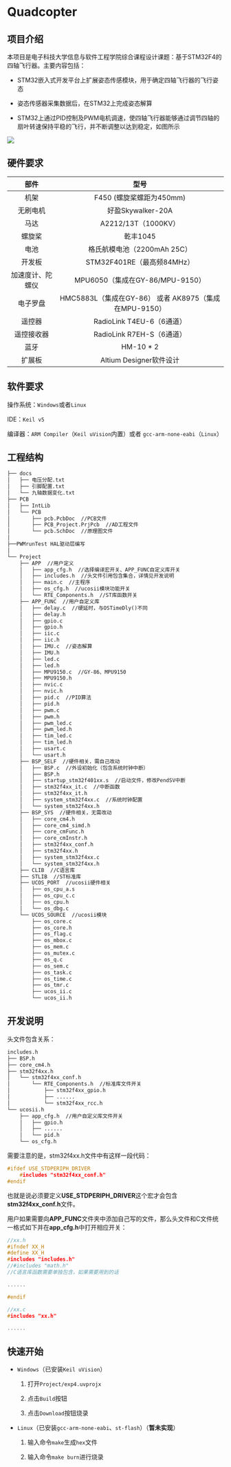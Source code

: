 # Quadcopter
## 项目介绍
本项目是电子科技大学信息与软件工程学院综合课程设计课题：基于STM32F4的四轴飞行器。主要内容包括：

* STM32嵌入式开发平台上扩展姿态传感模块，用于确定四轴飞行器的飞行姿态

* 姿态传感器采集数据后，在STM32上完成姿态解算

* STM32上通过PID控制及PWM电机调速，使四轴飞行器能够通过调节四轴的扇叶转速保持平稳的飞行，并不断调整以达到稳定，如图所示

![ ](https://i.loli.net/2019/07/22/5d359b246f42576211.png)

## 硬件要求

| 部件           | 型号                       |
| :----------------: | :----------------------------: |
| 机架           | F450 (螺旋桨螺距为450mm) |
| 无刷电机     | 好盈Skywalker-20A          |
| 马达           | A2212/13T（1000KV）        |
| 螺旋桨        | 乾丰1045                   |
| 电池           | 格氏航模电池（2200mAh 25C） |
| 开发板        | STM32F401RE（最高频84MHz） |
| 加速度计、陀螺仪 | MPU6050（集成在GY-86/MPU-9150） |
| 电子罗盘     | HMC5883L（集成在GY-86） 或者 AK8975（集成在MPU-9150） |
| 遥控器        | RadioLink T4EU-6（6通道） |
| 遥控接收器  | RadioLink R7EH-S（6通道） |
| 蓝牙           | HM-10 * 2                    |
| 扩展板       | Altium Designer软件设计  |

## 软件要求

操作系统：`Windows`或者`Linux`

IDE：`Keil v5`

编译器：`ARM Compiler`（`Keil uVision`内置）或者 `gcc-arm-none-eabi`（`Linux`）

## 工程结构

```txt
├── docs
│   ├── 电压分配.txt
│   ├── 引脚配置.txt
│   └── 九轴数据变化.txt
├── PCB
│   ├── IntLib
│   └── PCB
│       ├── pcb.PcbDoc  //PCB文件
│       ├── PCB_Project.PrjPcb  //AD工程文件
│       └── pcb.SchDoc  //原理图文件
│
├──PWMrunTest HAL驱动层编写
│
└── Project
    ├── APP  //用户定义
    │   ├── app_cfg.h  //选择编译宏开关、APP_FUNC自定义库开关
    │   ├── includes.h  //头文件引用包含集合，详情见开发说明
    │   ├── main.c  //主程序
    │   ├── os_cfg.h  //ucosii模块功能开关
    │   └── RTE_Components.h  //ST库函数开关
    ├── APP_FUNC  //用户自定义库
    │   ├── delay.c  //硬延时，与OSTimeDly()不同
    │   ├── delay.h
    │   ├── gpio.c
    │   ├── gpio.h
    │   ├── iic.c
    │   ├── iic.h
    │   ├── IMU.c  //姿态解算
    │   ├── IMU.h
    │   ├── led.c
    │   ├── led.h
    │   ├── MPU9150.c  //GY-86、MPU9150
    │   ├── MPU9150.h
    │   ├── nvic.c
    │   ├── nvic.h
    │   ├── pid.c  //PID算法
    │   ├── pid.h
    │   ├── pwm.c
    │   ├── pwm.h
    │   ├── pwm_led.c
    │   ├── pwm_led.h
    │   ├── tim_led.c
    │   ├── tim_led.h
    │   ├── usart.c
    │   └── usart.h
    ├── BSP_SELF  //硬件相关，需自己改动
    │   ├── BSP.c  //外设初始化（包含系统时钟中断）
    │   ├── BSP.h
    │   ├── startup_stm32f401xx.s  //启动文件，修改PendSV中断
    │   ├── stm32f4xx_it.c  //中断函数
    │   ├── stm32f4xx_it.h
    │   ├── system_stm32f4xx.c  //系统时钟配置
    │   └── system_stm32f4xx.h
    ├── BSP_SYS  //硬件相关，无需改动
    │   ├── core_cm4.h
    │   ├── core_cm4_simd.h
    │   ├── core_cmFunc.h
    │   ├── core_cmInstr.h
    │   ├── stm32f4xx_conf.h
    │   ├── stm32f4xx.h
    │   ├── system_stm32f4xx.c
    │   └── system_stm32f4xx.h
    ├── CLIB  //C语言库
    ├── STLIB  //ST标准库
    ├── UCOS_PORT  //ucosii硬件相关
    │   ├── os_cpu_a.s
    │   ├── os_cpu_c.c
    │   ├── os_cpu.h
    │   └── os_dbg.c
    └── UCOS_SOURCE  //ucosii模块
        ├── os_core.c
        ├── os_core.h
        ├── os_flag.c
        ├── os_mbox.c
        ├── os_mem.c
        ├── os_mutex.c
        ├── os_q.c
        ├── os_sem.c
        ├── os_task.c
        ├── os_time.c
        ├── os_tmr.c
        ├── ucos_ii.c
        └── ucos_ii.h
```

## 开发说明

头文件包含关系：

```txt
includes.h
├── BSP.h
├── core_cm4.h
├── stm32f4xx.h
│   └── stm32f4xx_conf.h
│       └── RTE_Components.h  //标准库文件开关
│           ├── stm32f4xx_gpio.h
│           ├── ......
│           └── stm32f4xx_rcc.h
└── ucosii.h
    ├── app_cfg.h  //用户自定义库文件开关
    │   ├── gpio.h
    │   ├── ......
    │   └── pid.h
    └── os_cfg.h
```

需要注意的是，stm32f4xx.h文件中有这样一段代码：

```c
#ifdef USE_STDPERIPH_DRIVER
    #includes "stm32f4xx_conf.h"
#endif
```

也就是说必须要定义**USE_STDPERIPH_DRIVER**这个宏才会包含**stm32f4xx_conf.h**文件。

用户如果需要向**APP_FUNC**文件夹中添加自己写的文件，那么头文件和C文件统一格式如下并在**app_cfg.h**中打开相应开关：

```c
//xx.h
#ifndef XX_H
#define XX_H
#includes "includes.h"
//#includes "math.h"  
//C语言库函数需要单独包含，如果需要用到的话

......

#endif
```

```c
//xx.c
#includes "xx.h"

......
```

## 快速开始

* `Windows`（已安装`Keil uVision`）

  1. 打开`Project/exp4.uvprojx`

  1. 点击`Build`按钮

  1. 点击`Download`按钮烧录

* `Linux`（已安装`gcc-arm-none-eabi`、`st-flash`）（**暂未实现**）

  1. 输入命令`make`生成`hex`文件

  1. 输入命令`make burn`进行烧录


